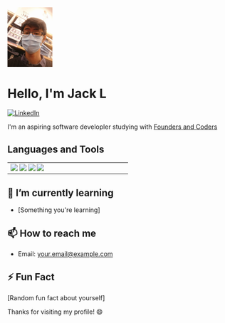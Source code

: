 <img width="20%" src="assets/portrait2.jpg">

# Hello, I'm Jack L

[![LinkedIn](https://img.shields.io/badge/LinkedIn-Connect-blue)](https://www.linkedin.com/in/your-linkedin-profile)

I'm an aspiring software developler studying with [Founders and Coders](https://www.foundersandcoders.com/)

## Languages and Tools

<table>
    <tr>
        <td width="33%" valign="top">
            <div>  
                <img width="15%" src="https://cdn.jsdelivr.net/gh/devicons/devicon/icons/html5/html5-original.svg" />
                <img width="15%" src="https://cdn.jsdelivr.net/gh/devicons/devicon/icons/css3/css3-original.svg" />
                <img width="15%" src="https://cdn.jsdelivr.net/gh/devicons/devicon/icons/javascript/javascript-original.svg" />
                <img width="15%" src="https://cdn.jsdelivr.net/gh/devicons/devicon/icons/ruby/ruby-original.svg" />
            </div>
        </td>
    </tr>
</table>

<!-- ## 📊 GitHub Stats -->

<!-- ![Your GitHub Stats](https://github-readme-stats.vercel.app/api?username=your-username&show_icons=true&count_private=true&hide=contribs,issues&theme=radical) -->

## 🌱 I’m currently learning

- [Something you're learning]

## 📫 How to reach me

- Email: your.email@example.com

## ⚡ Fun Fact

[Random fun fact about yourself]

Thanks for visiting my profile! 😄



<!--
**department19/department19** is a ✨ _special_ ✨ repository because its `README.md` (this file) appears on your GitHub profile.

Here are some ideas to get you started:

- 🔭 I’m currently working on ...
- 🌱 I’m currently learning ...
- 👯 I’m looking to collaborate on ...
- 🤔 I’m looking for help with ...
- 💬 Ask me about ...
- 📫 How to reach me: ...
- 😄 Pronouns: ...
- ⚡ Fun fact: ...
-->
